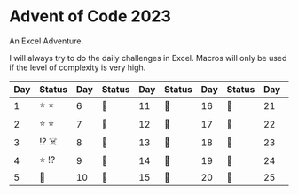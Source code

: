 # Advent of Code 2023

An Excel Adventure.

I will always try to do the daily challenges in Excel. Macros will only be used if the level of complexity is very high.



| Day  | Status | Day  | Status | Day  | Status | Day  | Status | Day  | Status |
| ---- | ------ | ---- | ------ | ---- | ------ | ---- | ------ | ---- | ------ |
| 1 | :star: :star: | 6 | :calendar: | 11 | :calendar: | 16 | :calendar: | 21 | :calendar: |
| 2 | :star: :star: | 7 | :calendar: | 12 | :calendar: | 17 | :calendar: | 22 | :calendar: |
| 3 | :interrobang: :skull_and_crossbones: | 8 | :calendar: | 13 | :calendar: | 18 | :calendar: | 23 | :calendar: |
| 4 | :star: :interrobang: | 9 | :calendar: | 14 | :calendar: | 19 | :calendar: | 24 | :calendar: |
| 5 | :calendar: | 10 |  :calendar: | 15 | :calendar: | 20 | :calendar: | 25 | :calendar: |
